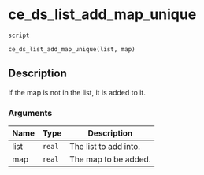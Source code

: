 # ce_ds_list_add_map_unique
`script`
```gml
ce_ds_list_add_map_unique(list, map)
```

## Description
If the map is not in the list, it is added to it.

### Arguments
| Name | Type | Description |
| ---- | ---- | ----------- |
| list | `real` | The list to add into. |
| map | `real` | The map to be added. |